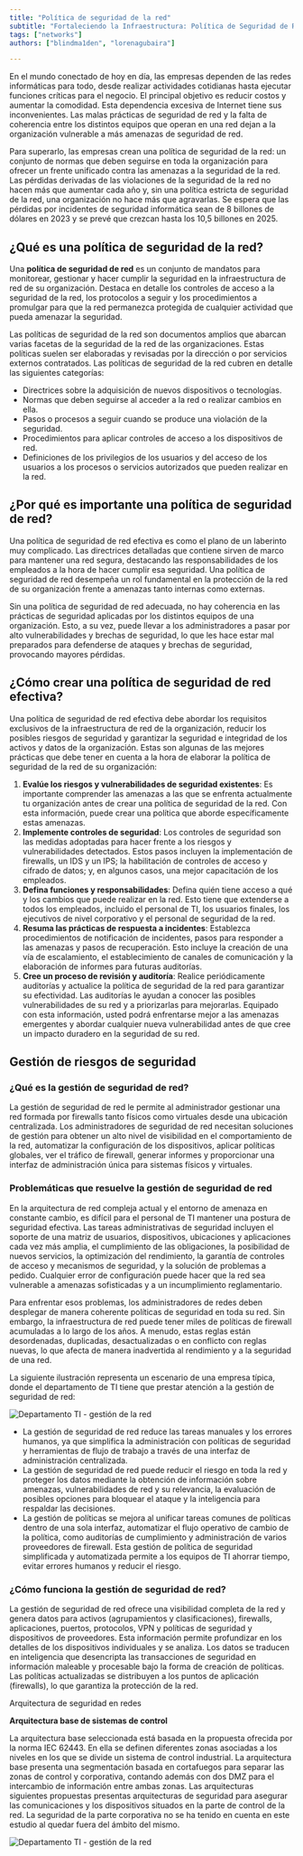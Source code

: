 ```yaml
---
title: "Política de seguridad de la red"
subtitle: "Fortaleciendo la Infraestructura: Política de Seguridad de Red para Protección Integral en un Mundo Interconectado"
tags: ["networks"]
authors: ["blindma1den", "lorenagubaira"]

---
```


En el mundo conectado de hoy en día, las empresas dependen de las redes informáticas para todo, desde realizar actividades cotidianas hasta ejecutar funciones críticas para el negocio. El principal objetivo es reducir costos y aumentar la comodidad. Esta dependencia excesiva de Internet tiene sus inconvenientes. Las malas prácticas de seguridad de red y la falta de coherencia entre los distintos equipos que operan en una red dejan a la organización vulnerable a más amenazas de seguridad de red.

Para superarlo, las empresas crean una política de seguridad de la red: un conjunto de normas que deben seguirse en toda la organización para ofrecer un frente unificado contra las amenazas a la seguridad de la red. Las pérdidas derivadas de las violaciones de la seguridad de la red no hacen más que aumentar cada año y, sin una política estricta de seguridad de la red, una organización no hace más que agravarlas. Se espera que las pérdidas por incidentes de seguridad informática sean de 8 billones de dólares en 2023 y se prevé que crezcan hasta los 10,5 billones en 2025.

## ¿Qué es una política de seguridad de la red?

Una **política de seguridad de red** es un conjunto de mandatos para monitorear, gestionar y hacer cumplir la seguridad en la infraestructura de red de su organización. Destaca en detalle los controles de acceso a la seguridad de la red, los protocolos a seguir y los procedimientos a promulgar para que la red permanezca protegida de cualquier actividad que pueda amenazar la seguridad.

Las políticas de seguridad de la red son documentos amplios que abarcan varias facetas de la seguridad de la red de las organizaciones. Estas políticas suelen ser elaboradas y revisadas por la dirección o por servicios externos contratados. Las políticas de seguridad de la red cubren en detalle las siguientes categorías:

- Directrices sobre la adquisición de nuevos dispositivos o tecnologías.
- Normas que deben seguirse al acceder a la red o realizar cambios en ella.
- Pasos o procesos a seguir cuando se produce una violación de la seguridad.
- Procedimientos para aplicar controles de acceso a los dispositivos de red.
- Definiciones de los privilegios de los usuarios y del acceso de los usuarios a los procesos o servicios autorizados que pueden realizar en la red.

## ¿Por qué es importante una política de seguridad de red?

Una política de seguridad de red efectiva es como el plano de un laberinto muy complicado. Las directrices detalladas que contiene sirven de marco para mantener una red segura, destacando las responsabilidades de los empleados a la hora de hacer cumplir esa seguridad. Una política de seguridad de red desempeña un rol fundamental en la protección de la red de su organización frente a amenazas tanto internas como externas.

Sin una política de seguridad de red adecuada, no hay coherencia en las prácticas de seguridad aplicadas por los distintos equipos de una organización. Esto, a su vez, puede llevar a los administradores a pasar por alto vulnerabilidades y brechas de seguridad, lo que les hace estar mal preparados para defenderse de ataques y brechas de seguridad, provocando mayores pérdidas.

## ¿Cómo crear una política de seguridad de red efectiva?

Una política de seguridad de red efectiva debe abordar los requisitos exclusivos de la infraestructura de red de la organización, reducir los posibles riesgos de seguridad y garantizar la seguridad e integridad de los activos y datos de la organización. Estas son algunas de las mejores prácticas que debe tener en cuenta a la hora de elaborar la política de seguridad de la red de su organización:

1. **Evalúe los riesgos y vulnerabilidades de seguridad existentes**: Es importante comprender las amenazas a las que se enfrenta actualmente tu organización antes de crear una política de seguridad de la red. Con esta información, puede crear una política que aborde específicamente estas amenazas.
2. **Implemente controles de seguridad**: Los controles de seguridad son las medidas adoptadas para hacer frente a los riesgos y vulnerabilidades detectados. Estos pasos incluyen la implementación de firewalls, un IDS y un IPS; la habilitación de controles de acceso y cifrado de datos; y, en algunos casos, una mejor capacitación de los empleados.
3. **Defina funciones y responsabilidades**: Defina quién tiene acceso a qué y los cambios que puede realizar en la red. Esto tiene que extenderse a todos los empleados, incluido el personal de TI, los usuarios finales, los ejecutivos de nivel corporativo y el personal de seguridad de la red.
4. **Resuma las prácticas de respuesta a incidentes**: Establezca procedimientos de notificación de incidentes, pasos para responder a las amenazas y pasos de recuperación. Esto incluye la creación de una vía de escalamiento, el establecimiento de canales de comunicación y la elaboración de informes para futuras auditorías.
5. **Cree un proceso de revisión y auditoría**: Realice periódicamente auditorías y actualice la política de seguridad de la red para garantizar su efectividad. Las auditorías le ayudan a conocer las posibles vulnerabilidades de su red y a priorizarlas para mejorarlas. Equipado con esta información, usted podrá enfrentarse mejor a las amenazas emergentes y abordar cualquier nueva vulnerabilidad antes de que cree un impacto duradero en la seguridad de su red.

## Gestión de riesgos de seguridad

### ¿Qué es la gestión de seguridad de red?

La gestión de seguridad de red le permite al administrador gestionar una red formada por firewalls tanto físicos como virtuales desde una ubicación centralizada. Los administradores de seguridad de red necesitan soluciones de gestión para obtener un alto nivel de visibilidad en el comportamiento de la red, automatizar la configuración de los dispositivos, aplicar políticas globales, ver el tráfico de firewall, generar informes y proporcionar una interfaz de administración única para sistemas físicos y virtuales.

### Problemáticas que resuelve la gestión de seguridad de red

En la arquitectura de red compleja actual y el entorno de amenaza en constante cambio, es difícil para el personal de TI mantener una postura de seguridad efectiva. Las tareas administrativas de seguridad incluyen el soporte de una matriz de usuarios, dispositivos, ubicaciones y aplicaciones cada vez más amplia, el cumplimiento de las obligaciones, la posibilidad de nuevos servicios, la optimización del rendimiento, la garantía de controles de acceso y mecanismos de seguridad, y la solución de problemas a pedido. Cualquier error de configuración puede hacer que la red sea vulnerable a amenazas sofisticadas y a un incumplimiento reglamentario.

Para enfrentar esos problemas, los administradores de redes deben desplegar de manera coherente políticas de seguridad en toda su red. Sin embargo, la infraestructura de red puede tener miles de políticas de firewall acumuladas a lo largo de los años. A menudo, estas reglas están desordenadas, duplicadas, desactualizadas o en conflicto con reglas nuevas, lo que afecta de manera inadvertida al rendimiento y a la seguridad de una red.

La siguiente ilustración representa un escenario de una empresa típica, donde el departamento de TI tiene que prestar atención a la gestión de seguridad de red:

![Departamento TI - gestión de la red](https://raw.githubusercontent.com/4GeeksAcademy/cybersecurity-syllabus/main/assets/04-seguridad-redes/network-security/seguridad-en-redes-image-1.es.png)

- La gestión de seguridad de red reduce las tareas manuales y los errores humanos, ya que simplifica la administración con políticas de seguridad y herramientas de flujo de trabajo a través de una interfaz de administración centralizada.
- La gestión de seguridad de red puede reducir el riesgo en toda la red y proteger los datos mediante la obtención de información sobre amenazas, vulnerabilidades de red y su relevancia, la evaluación de posibles opciones para bloquear el ataque y la inteligencia para respaldar las decisiones.
- La gestión de políticas se mejora al unificar tareas comunes de políticas dentro de una sola interfaz, automatizar el flujo operativo de cambio de la política, como auditorías de cumplimiento y administración de varios proveedores de firewall. Esta gestión de política de seguridad simplificada y automatizada permite a los equipos de TI ahorrar tiempo, evitar errores humanos y reducir el riesgo.

### ¿Cómo funciona la gestión de seguridad de red?

La gestión de seguridad de red ofrece una visibilidad completa de la red y genera datos para activos (agrupamientos y clasificaciones), firewalls, aplicaciones, puertos, protocolos, VPN y políticas de seguridad y dispositivos de proveedores. Esta información permite profundizar en los detalles de los dispositivos individuales y se analiza. Los datos se traducen en inteligencia que desencripta las transacciones de seguridad en información maleable y procesable bajo la forma de creación de políticas. Las políticas actualizadas se distribuyen a los puntos de aplicación (firewalls), lo que garantiza la protección de la red.

Arquitectura de seguridad en redes

**Arquitectura base de sistemas de control**

La arquitectura base seleccionada está basada en la propuesta ofrecida por la norma IEC 62443. En ella se definen diferentes zonas asociadas a los niveles en los que se divide un sistema de control industrial. La arquitectura base presenta una segmentación basada en cortafuegos para separar las zonas de control y corporativa, contando además con dos DMZ para el intercambio de información entre ambas zonas. Las arquitecturas siguientes propuestas presentas arquitecturas de seguridad para asegurar las comunicaciones y los dispositivos situados en la parte de control de la red. La seguridad de la parte corporativa no se ha tenido en cuenta en este estudio al quedar fuera del ámbito del mismo.

![Departamento TI - gestión de la red](https://raw.githubusercontent.com/4GeeksAcademy/cybersecurity-syllabus/main/assets/04-seguridad-redes/network-security/seguridad-en-redes-image-2.es.jpg)
